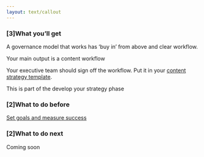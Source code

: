 ```yaml
---
layout: text/callout
---
```


### [3]What you’ll get
A governance model that works has ‘buy in’ from above and clear workflow.

Your main output is a content workflow

Your executive team should sign off the workflow. Put it in your [content strategy template](#).

This is part of the develop your strategy phase
### [2]What to do before
[Set goals and measure success](/content-strategy/set-goals-measure-success/)
### [2]What to do next 
Coming soon
